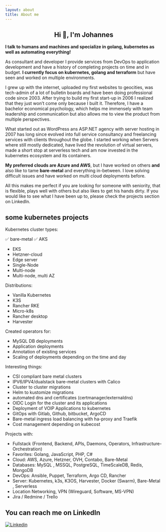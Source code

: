 ```yaml
---
layout: about
title: About me
---
```


<h2 align="center">Hi 👋, I'm Johannes</h2>

**I talk to humans and machines and specialize in golang, kubernetes as well as automating everything!**

As consultant and developer I provide services from DevOps to application development and have a history of completing projects on time and in budget. **I currently focus on kubernetes, golang and terraform** but have seen and worked on multiple environments.

I grew up with the internet, uploaded my first websites to geocities, was tech-admin of a lot of bulletin boards and have been doing professional code since 2003. After trying to build my first start-up in 2006 I realized that they just won’t come only because I built it. Therefore, I have a bachelor economical psychology, which helps me immensely with team leadership and communication but also allows me to view the product from multiple perspectives.
 
What started out as WordPress ans ASP.NET agency with server hosting in 2007 has long since evolved into full service consultancy and freelancing services with clients throughout the globe. I started working when Servers where still mostly dedicated, have lived the revolution of virtual servers, made a short stop at serverless tech and am now invested in the kubernetes ecosystem and its containers. 

**My preferred clouds are Azure and AWS**, but I have worked on others **and** also like to tame **bare-metal** and everything in-between. I love solving difficult issues and have worked on multi cloud deployments before.

All this makes me perfect if you are looking for someone with seniority, that is flexible, plays well with others but also likes to get his hands dirty. If you would like to see what I have been up to, please check the projects section on LinkedIn.

## some kubernetes projects

Kubernetes cluster types:

:white_check_mark: bare-metal
:white_check_mark: AKS
- EKS
- Hetzner-cloud
- Edge server
- Single-Node
- Multi-node
- Multi-node, multi AZ

Distributions:

- Vanilla Kubernetes
- K3S
- Rancher RKE
- Micro-k8s
- Rancher desktop
- Harvester

Created operators for:

- MySQL DB deployments
- Application deployments
- Annotation of existing services
- Scaling of deployments depending on the time and day

Interesting things:

- CSI compliant bare metal clusters
- IPV6/IPV4/dualstack bare-metal clusters with Calico
- Cluster to cluster migrations
- Helm to kustomize migrations
- automated dns and certificates (certmanager/externaldns)
- OIDC Login for the cluster and its applications
- Deployment of VOIP Applications to kubernetes
- GitOps with Gitlab, Github, bitbucket, ArgoCD
- Bare-metal ingress load balancing with ha-proxy and Traefik
- Cost management depending on kubecost


Projects with:

- Fullstack (Frontend, Backend, APIs, Daemons, Operators, Infrastructure-Orchestration)
- Favorites: Golang, JavaScript, PHP, C#
- Cloud: AWS, Azure, Hetzner, OVH, Contabo, Bare-Metal
- Databases: MySQL , MSSQL, PostgreSQL, TimeScaleDB, Redis, MongoDB
- DevOps: Ansible, Puppet, Terraform, Argo CD, Rancher
- Server: Kubernetes, k3s, K3OS, Harvester, Docker (Swarm), Bare-Metal , Serverless
- Location Networking, VPN (Wireguard, Software, MS-VPN)
- Jira / Redmine / Trello


## You can reach me on LinkedIn

[![Linkedin](https://img.shields.io/badge/linkedin%20-%230077B5.svg?&style=for-the-badge&logo=linkedin&logoColor=white)](http://www.hoelzel.it/)


